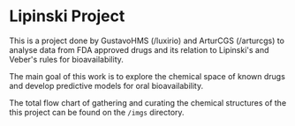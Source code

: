 # Lipinski Project

This is a project done by GustavoHMS (/luxirio) and ArturCGS (/arturcgs) to analyse data from FDA approved drugs and its relation to Lipinski's and Veber's rules for bioavailability.

The main goal of this work is to explore the chemical space of known drugs and develop predictive models for oral bioavailability.

The total flow chart of gathering and curating the chemical structures of the this project can be found on the `/imgs` directory.
